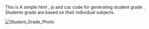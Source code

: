 This is A simple html , js and css code for generating student grade .
Students grade are based on their individual subjects.

![Student_Grade_Photo](https://github.com/ShrutiiChavan/Student_Grade_generator/assets/153729013/4f5d0c10-28fe-4d9c-a492-b2b2a785d74a)
